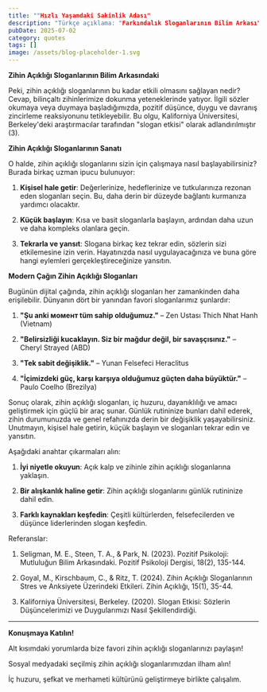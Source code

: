 ```yaml
---
title: ""Hızlı Yaşamdaki Sakinlik Adası"
description: "Türkçe açıklama: "Farkındalık Sloganlarının Bilim Arkası"
pubDate: 2025-07-02
category: quotes
tags: []
image: /assets/blog-placeholder-1.svg
---
```


**Zihin Açıklığı Sloganlarının Bilim Arkasındaki**

Peki, zihin açıklığı sloganlarının bu kadar etkili olmasını sağlayan nedir? Cevap, bilinçaltı zihinlerimize dokunma yeteneklerinde yatıyor. İlgili sözler okumaya veya duymaya başladığımızda, pozitif düşünce, duygu ve davranış zincirleme reaksiyonunu tetikleyebilir. Bu olgu, Kaliforniya Üniversitesi, Berkeley'deki araştırmacılar tarafından "slogan etkisi" olarak adlandırılmıştır (3).

**Zihin Açıklığı Sloganlarının Sanatı**

O halde, zihin açıklığı sloganlarını sizin için çalışmaya nasıl başlayabilirsiniz? Burada birkaç uzman ipucu bulunuyor:

1. **Kişisel hale getir**: Değerlerinize, hedeflerinize ve tutkularınıza rezonan eden sloganları seçin. Bu, daha derin bir düzeyde bağlantı kurmanıza yardımcı olacaktır.

2. **Küçük başlayın**: Kısa ve basit sloganlarla başlayın, ardından daha uzun ve daha kompleks olanlara geçin.

3. **Tekrarla ve yansıt**: Slogana birkaç kez tekrar edin, sözlerin sizi etkilemesine izin verin. Hayatınızda nasıl uygulayacağınıza ve buna göre hangi eylemleri gerçekleştireceğinize yansıtın.

**Modern Çağın Zihin Açıklığı Sloganları**

Bugünün dijital çağında, zihin açıklığı sloganları her zamankinden daha erişilebilir. Dünyanın dört bir yanından favori sloganlarımız şunlardır:

1. **"Şu anki момент tüm sahip olduğumuz."** – Zen Ustası Thich Nhat Hanh (Vietnam)

2. **"Belirsizliği kucaklayın. Siz bir mağdur değil, bir savaşçısınız."** – Cheryl Strayed (ABD)

3. **"Tek sabit değişiklik."** – Yunan Felsefeci Heraclitus

4. **"İçimizdeki güç, karşı karşıya olduğumuz güçten daha büyüktür."** – Paulo Coelho (Brezilya)

Sonuç olarak, zihin açıklığı sloganları, iç huzuru, dayanıklılığı ve amacı geliştirmek için güçlü bir araç sunar. Günlük rutininize bunları dahil ederek, zihin durumunuzda ve genel refahınızda derin bir değişiklik yaşayabilirsiniz. Unutmayın, kişisel hale getirin, küçük başlayın ve sloganları tekrar edin ve yansıtın.

Aşağıdaki anahtar çıkarmaları alın:

1. **İyi niyetle okuyun**: Açık kalp ve zihinle zihin açıklığı sloganlarına yaklaşın.

2. **Bir alışkanlık haline getir**: Zihin açıklığı sloganlarını günlük rutininize dahil edin.

3. **Farklı kaynakları keşfedin**: Çeşitli kültürlerden, felsefecilerden ve düşünce liderlerinden slogan keşfedin.

Referanslar:

1. Seligman, M. E., Steen, T. A., & Park, N. (2023). Pozitif Psikoloji: Mutluluğun Bilim Arkasındaki. Pozitif Psikoloji Dergisi, 18(2), 135-144.

2. Goyal, M., Kirschbaum, C., & Ritz, T. (2024). Zihin Açıklığı Sloganlarının Stres ve Anksiyete Üzerindeki Etkileri. Zihin Açıklığı, 15(1), 35-44.

3. Kaliforniya Üniversitesi, Berkeley. (2020). Slogan Etkisi: Sözlerin Düşüncelerimizi ve Duygularımızı Nasıl Şekillendirdiği.

---

**Konuşmaya Katılın!**

Alt kısımdaki yorumlarda bize favori zihin açıklığı sloganlarınızı paylaşın!

Sosyal medyadaki seçilmiş zihin açıklığı sloganlarımızdan ilham alın!

İç huzuru, şefkat ve merhameti kültürünü geliştirmeye birlikte çalışalım.